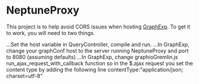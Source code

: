 # NeptuneProxy
This project is to help avoid CORS issues when hosting [GraphExp](https://github.com/bricaud/graphexp). To get it to work, you will need to two things.

...Set the host variable in QueryController, compile and run.
...In GraphExp, change your graphConf host to the server running NeptuneProxy and port to 8080 (assuming defaults)
...In GraphExp, change graphioGremlin.js run_ajax_request_with_callback function so in the $.ajax request you set the content type by adding the following line contentType:"application/json; charset=utf-8"